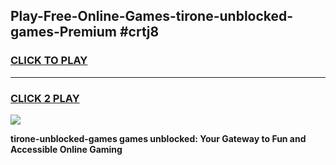 
## Play-Free-Online-Games-tirone-unblocked-games-Premium #crtj8
<h3>
<a href="https://premium.freeplayer.one?title=tirone-unblocked-games&ref=8M">CLICK TO PLAY</a></h3>
<hr>

<h3>
<a href="https://premium.freeplayer.one?title=tirone-unblocked-games&ref=8M">CLICK 2 PLAY</a>
  
</h3>

<a href="https://premium.freeplayer.one?title=tirone-unblocked-games&ref=8M"><img src="https://clearcache.store/games.png"></a>


**tirone-unblocked-games games unblocked: Your Gateway to Fun and Accessible Online Gaming**
